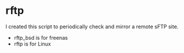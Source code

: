 # rftp

I created this script to periodically check and mirror a remote sFTP site.

 - rftp_bsd is for freenas
 - rftp is for Linux

